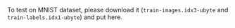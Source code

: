 To test on MNIST dataset, please download it (`train-images.idx3-ubyte` and `train-labels.idx1-ubyte`) and put here.
